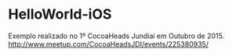 # HelloWorld-iOS
Exemplo realizado no 1º CocoaHeads Jundiaí em Outubro de 2015. http://www.meetup.com/CocoaHeadsJDI/events/225380935/
